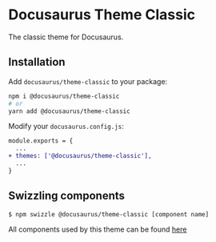 # Docusaurus Theme Classic

The classic theme for Docusaurus.

## Installation

Add `docusaurus/theme-classic` to your package:

```bash
npm i @docusaurus/theme-classic
# or
yarn add @docusaurus/theme-classic
```

Modify your `docusaurus.config.js`:

```diff
module.exports = {
  ...
+ themes: ['@docusaurus/theme-classic'],
  ...
}
```

## Swizzling components

```bash
$ npm swizzle @docusaurus/theme-classic [component name]
```

All components used by this theme can be found [here](https://github.com/facebook/docusaurus/tree/main/packages/docusaurus-theme-classic/src/theme)

